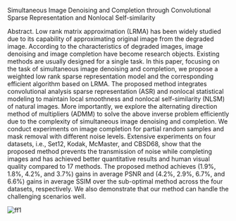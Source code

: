 Simultaneous Image Denoising and Completion  through Convolutional Sparse Representation and Nonlocal Self-similarity

Abstract. Low rank matrix approximation (LRMA) has been widely studied due to its capability of approximating original image from the degraded image. According to the characteristics of degraded images, image denoising and image completion have become research objects. Existing methods are usually designed for a single task. In this paper, focusing on the task of simultaneous image denoising and completion, we propose a weighted low rank sparse representation model and the corresponding efficient algorithm based on LRMA. The proposed method integrates convolutional analysis sparse representation (ASR) and nonlocal statistical modeling to maintain local smoothness and nonlocal self-similarity (NLSM) of natural images. More importantly, we explore the alternating direction method of multipliers (ADMM) to solve the above inverse problem efficiently due to the complexity of simultaneous image denoising and completion. We conduct experiments on image completion for partial random samples and mask removal with different noise levels. Extensive experiments on four datasets, i.e., Set12, Kodak, McMaster, and CBSD68, show that the proposed method prevents the transmission of noise while completing images and has achieved better quantitative results and human visual quality compared to 17 methods. The proposed method achieves (1.9\%, 1.8\%, 4.2\%, and 3.7\%) gains in average PSNR and (4.2\%, 2.9\%, 6.7\%, and 6.6\%) gains in average SSIM over the sub-optimal method across the four datasets, respectively. We also demonstrate that our method can handle the challenging scenarios well.


![ff1](https://github.com/user-attachments/assets/429a2a8e-650c-4808-9f1c-5f743988fde6)
